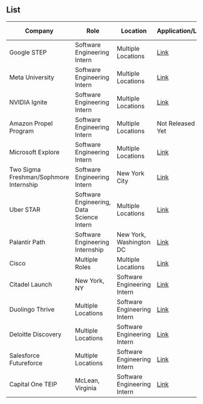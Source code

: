 ## List

| Company | Role | Location | Application/Link | Date Posted |
| ------- | ---- | -------- | ---------------- | ----------- |
| Google STEP | Software Engineering Intern | Multiple Locations | [Link](https://buildyourfuture.withgoogle.com/programs/step) | Soon |
| Meta University | Software Engineering Intern | Multiple Locations | [Link](https://www.metacareers.com/careerprograms/pathways/metauniversity) | Soon |
| NVIDIA Ignite | Software Engineering Intern | Multiple Locations | [Link](https://www.nvidia.com/en-us/about-nvidia/careers/university-recruiting/) | Soon |
| Amazon Propel Program | Software Engineering Intern | Multiple Locations | Not Released Yet | Soon |
| Microsoft Explore | Software Engineering Intern | Multiple Locations | [Link](https://careers.microsoft.com/v2/global/en/exploremicrosoft) | Soon |
| Two Sigma Freshman/Sophmore Internship | Software Engineering Intern | New York City | [Link](https://www.twosigma.com/careers/internships/) | Soon |
| Uber STAR | Software Engineering, Data Science Intern | Multiple Locations | [Link](https://www.uber.com/us/en/careers/uberstar/) | Soon |
| Palantir Path | Software Engineering Internship | New York, Washington DC | [Link](https://www.palantir.com/careers/students/path/) | Soon |
| Cisco | Multiple Roles | Multiple Locations | [Link](https://www.cisco.com/c/en/us/about/careers/communities/students-and-new-graduates.html) | Soon |
| Citadel Launch | New York, NY | Software Engineering Intern | [Link](https://www.citadel.com/careers/details/launch-2025-intern-us/) | July 31st |
| Duolingo Thrive | Multiple Locations | Software Engineering Intern | [Link](https://careers.duolingo.com/?type=Thrive%20Program) | Soon |
| Deloitte Discovery | Multiple Locations | Software Engineering Intern | [Link](https://apply.deloitte.com/careers/SearchJobs/discovery%20internship?listFilterMode=1&jobRecordsPerPage=10&sort=relevancy) | Soon |
| Salesforce Futureforce | Multiple Locations | Software Engineering Intern | [Link](https://careers.salesforce.com/en/jobs/jr262842/summer-2025-intern-software-engineer/) | August 6th |
| Capital One TEIP | McLean, Virginia | Software Engineering Intern | [Link](https://www.capitalonecareers.com/job/mclean/technology-early-internship-program-summer-2025/31238/68391445344) | August 5th |

